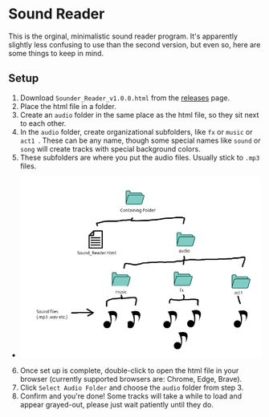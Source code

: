#  Sound Reader
This is the orginal, minimalistic sound reader program. It's apparently slightly less confusing to use than the second version, but even so, here are some things to keep in mind.

## Setup
1. Download `Sounder_Reader_v1.0.0.html` from the [releases](https://github.com/Stantoncomet/use-of-time/releases/tag/v1.0.0) page.
2. Place the html file in a folder.
3. Create an `audio` folder in the same place as the html file, so they sit next to each other.
4. In the `audio` folder, create organizational subfolders, like `fx` or `music` or `act1 `. These can be any name, though some special names like `sound` or `song` will create tracks with special background colors.
5. These subfolders are where you put the audio files. Usually stick to `.mp3` files.
- ![guide](https://raw.githubusercontent.com/Stantoncomet/use-of-time/refs/heads/main/Sound%20Reader/sound%20reader%20guide.png)
6. Once set up is complete, double-click to open the html file in your browser (currently supported browsers are: Chrome, Edge, Brave).
7. Click `Select Audio Folder` and choose the `audio` folder from step 3.
8. Confirm and you're done! Some tracks will take a while to load and appear grayed-out, please just wait patiently until they do.

